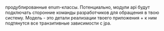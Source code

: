 продублированные enum-классы.
Потенциально, модули api будут подключать сторонние команды разработчиков для обращения в твою систему.
Модель - это детали реализации твоего приложения + к ним подтянутся все транзитивные зависимости с jpa.